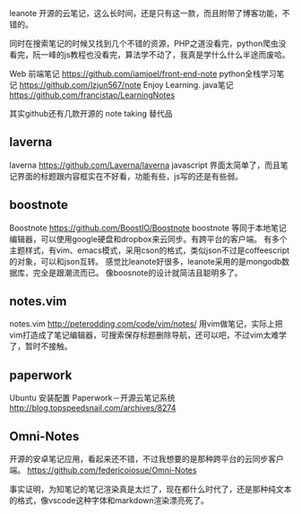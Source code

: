 leanote 开源的云笔记，这么长时间，还是只有这一款，而且附带了博客功能，不错的。

同时在搜索笔记的时候又找到几个不错的资源，PHP之道没看完，python爬虫没看完，阮一峰的js教程也没看完，算法学不动了，我真是学什么什么半途而废哈。

Web 前端笔记 https://github.com/iamjoel/front-end-note 
python全栈学习笔记 https://github.com/lzjun567/note
Enjoy Learning. java笔记 https://github.com/francistao/LearningNotes

其实github还有几款开源的 note taking 替代品

## laverna
laverna https://github.com/Laverna/laverna javascript
界面太简单了，而且笔记界面的标题跟内容框实在不好看，功能有些，js写的还是有些弱。

## boostnote
Boostnote https://github.com/BoostIO/Boostnote
boostnote 等同于本地笔记编辑器，可以使用google硬盘和dropbox来云同步。有跨平台的客户端。
有多个主题样式，有vim、emacs模式，采用cson的格式，类似json不过是coffeescript的对象，可以和json互转。
感觉比leanote好很多，leanote采用的是mongodb数据库，完全是跟潮流而已。
像boosnote的设计就简洁且聪明多了。

## notes.vim
notes.vim http://peterodding.com/code/vim/notes/
用vim做笔记，实际上把vim打造成了笔记编辑器，可搜索保存标题删除导航，还可以吧，不过vim太难学了，暂时不接触。


## paperwork

Ubuntu 安装配置 Paperwork－开源云笔记系统
http://blog.topspeedsnail.com/archives/8274

## Omni-Notes
开源的安卓笔记应用，看起来还不错，不过我想要的是那种跨平台的云同步客户端。
https://github.com/federicoiosue/Omni-Notes

事实证明，为知笔记的笔记渲染真是太烂了，现在都什么时代了，还是那种纯文本的格式，像vscode这种字体和markdown渲染漂亮死了。
